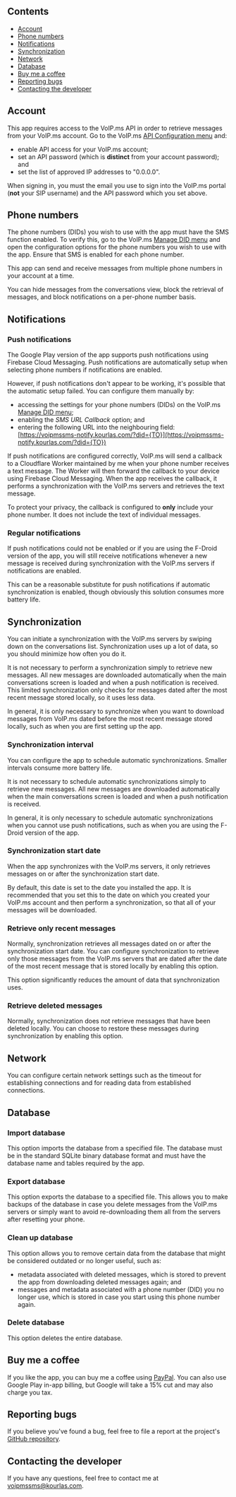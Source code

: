 ## Contents

* [Account](#account)
* [Phone numbers](#phone-numbers)
* [Notifications](#notifications)
* [Synchronization](#synchronization)
* [Network](#network)
* [Database](#database)
* [Buy me a coffee](#buy-me-a-coffee)
* [Reporting bugs](#reporting-bugs)
* [Contacting the developer](#contacting-the-developer)

## Account

This app requires access to the VoIP.ms API in order to retrieve messages from your VoIP.ms account. Go to the VoIP.ms [API Configuration menu](https://www.voip.ms/m/api.php) and:
* enable API access for your VoIP.ms account;
* set an API password (which is **distinct** from your account password); and
* set the list of approved IP addresses to "0.0.0.0".
  
When signing in, you must the email you use to sign into the VoIP.ms portal (**not** your SIP username) and the API password which you set above.

## Phone numbers

The phone numbers (DIDs) you wish to use with the app must have the SMS function enabled. To verify this, go to the VoIP.ms [Manage DID menu](https://voip.ms/m/managedid.php) and open the configuration options for the phone numbers you wish to use with the app. Ensure that SMS is enabled for each phone number.

This app can send and receive messages from multiple phone numbers in your account at a time.

You can hide messages from the conversations view, block the retrieval of messages, and block notifications on a per-phone number basis.

## Notifications

### Push notifications

The Google Play version of the app supports push notifications using Firebase Cloud Messaging. Push notifications are automatically setup when selecting phone numbers if notifications are enabled.

However, if push notifications don't appear to be working, it's possible that the automatic setup failed. You can configure them manually by:
* accessing the settings for your phone numbers (DIDs) on the VoIP.ms [Manage DID menu](https://voip.ms/m/managedid.php);
* enabling the *SMS URL Callback* option; and
* entering the following URL into the neighbouring
  field: [https://voipmssms-notify.kourlas.com/?did={TO}](https://voipmssms-notify.kourlas.com/?did={TO})

If push notifications are configured correctly, VoIP.ms will send a callback to
a Cloudflare Worker maintained by me when your phone number receives a text
message. The Worker will then forward the callback to your device using
Firebase Cloud Messaging. When the app receives the callback, it performs a
synchronization with the VoIP.ms servers and retrieves the text message.

To protect your privacy, the callback is configured to **only** include your
phone number. It does not include the text of individual messages.

### Regular notifications

If push notifications could not be enabled or if you are using the F-Droid version of the app, you will still receive notifications whenever a new message is received during synchronization with the VoIP.ms servers if notifications are enabled. 

This can be a reasonable substitute for push notifications if automatic synchronization is enabled, though obviously this solution consumes more battery life.

## Synchronization

You can initiate a synchronization with the VoIP.ms servers by swiping down on the conversations list. Synchronization uses up a lot of data, so you should minimize how often you do it.

It is not necessary to perform a synchronization simply to retrieve new messages. All new messages are downloaded automatically when the main conversations screen is loaded and when a push notification is received. This limited synchronization only checks for messages dated after the most recent message stored locally, so it uses less data.

In general, it is only necessary to synchronize when you want to download messages from VoIP.ms dated before the most recent message stored locally, such as when you are first setting up the app.

### Synchronization interval

You can configure the app to schedule automatic synchronizations. Smaller intervals consume more battery life.

It is not necessary to schedule automatic synchronizations simply to retrieve new messages. All new messages are downloaded automatically when the main conversations screen is loaded and when a push notification is received.

In general, it is only necessary to schedule automatic synchronizations when you cannot use push notifications, such as when you are using the F-Droid version of the app.

### Synchronization start date

When the app synchronizes with the VoIP.ms servers, it only retrieves messages on or after the synchronization start date.

By default, this date is set to the date you installed the app. It is recommended that you set this to the date on which you created your VoIP.ms account and then perform a synchronization, so that all of your messages will be downloaded.

### Retrieve only recent messages

Normally, synchronization retrieves all messages dated on or after the synchronization start date. You can configure synchronization to retrieve only those messages from the VoIP.ms servers that are dated after the date of the most recent message that is stored locally by enabling this option.

This option significantly reduces the amount of data that synchronization uses.

### Retrieve deleted messages

Normally, synchronization does not retrieve messages that have been deleted locally. You can choose to restore these messages during synchronization by enabling this option.

## Network

You can configure certain network settings such as the timeout for establishing connections and for reading data from established connections.

## Database

### Import database

This option imports the database from a specified file. The database must be in the standard SQLite binary database format and must have the database name and tables required by the app.

### Export database

This option exports the database to a specified file. This allows you to make backups of the database in case you delete messages from the VoIP.ms servers or simply want to avoid re-downloading them all from the servers after resetting your phone.

### Clean up database

This option allows you to remove certain data from the database that might be considered outdated or no longer useful, such as:
* metadata associated with deleted messages, which is stored to prevent the app from downloading deleted messages again; and
* messages and metadata associated with a phone number (DID) you no longer use, which is stored in case you start using this phone number again.

### Delete database

This option deletes the entire database.

## Buy me a coffee

If you like the app, you can buy me a coffee
using [PayPal](https://paypal.me/kourlas). You can also use Google Play in-app
billing, but Google will take a 15% cut and may also charge you tax.

## Reporting bugs

If you believe you've found a bug, feel free to file a report at the project's [GitHub repository](https://github.com/michaelkourlas/voipms-sms-client/issues).

## Contacting the developer

If you have any questions, feel free to contact me
at [voipmssms@kourlas.com](mailto:voipmssms@kourlas.com).
